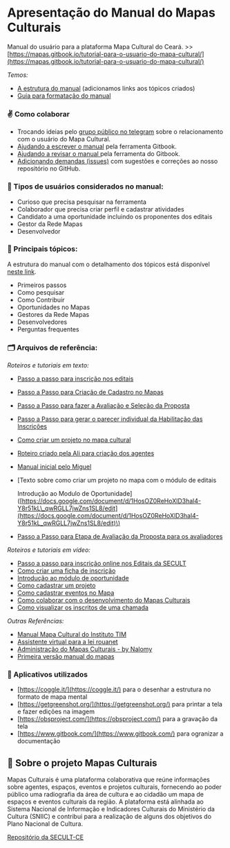 # Apresentação do Manual do Mapas Culturais

Manual do usuário para a plataforma Mapa Cultural do Ceará. &gt;&gt; [https://mapas.gitbook.io/tutorial-para-o-usuario-do-mapa-cultural/](https://mapas.gitbook.io/tutorial-para-o-usuario-do-mapa-cultural/)

_Temos:_

* [A estrutura do manual](https://coggle.it/diagram/XfeOoGj7x0kesEKq/t/estrutura-tutorial-mapa-cultural) \(adicionamos links aos tópicos criados\)
* [Guia para formatação do manual](https://docs.google.com/document/d/1rnX3T8_94Kh-hgMNRdeNL_Jou9GSTwjn8TKmH15cxEo)

### ✌ Como colaborar

* Trocando ideias pelo [grupo público no telegram](https://t.me/MapasCulturaisRelacionamento) sobre o relacionamento com o usuário do Mapa Cultural. 
* [Ajudando a escrever o manual](%20https://app.gitbook.com/invite/mapas?invite=-LyiQ612aq2QJoaWY50W) pela ferramenta Gitbook.
* [Ajudando a revisar o manual ](https://app.gitbook.com/invite/mapas?invite=-LyiQ610WCCnZVdsOOAW)pela ferramenta do Gitbook.
* [Adicionando demandas \(issues\)](https://github.com/secultce/manual-mapasculturais/issues) com sugestões e correções ao nosso repositório no GitHub.

### 👥 Tipos de usuários considerados no manual:

* Curioso que precisa pesquisar na ferramenta
* Colaborador que precisa criar perfil e cadastrar atividades
* Candidato a uma oportunidade incluindo os proponentes dos editais
* Gestor da Rede Mapas
* Desenvolvedor

### 🔖 Principais tópicos:

A estrutura do manual com o detalhamento dos tópicos está disponível [neste link](https://coggle.it/diagram/XfeOoGj7x0kesEKq/t/estrutura-tutorial-mapa-cultural).

* Primeiros passos
* Como pesquisar
* Como Contribuir
* Oportunidades no Mapas
* Gestores da Rede Mapas
* Desenvolvedores
* Perguntas frequentes

### 🗂 Arquivos de referência:

_Roteiros e tutoriais em texto:_

* [ Passo a passo para inscrição nos editais](https://docs.google.com/document/d/1lHig9fcikw_w4j8qTYFrotBSzS9zc0muRZeUSfC631o)
* [Passo a Passo para Criação de Cadastro no Mapas](https://docs.google.com/document/d/1rmqUGF_E6eR_ATK1eaN6RcBqr0iUB4guQylhoIONeB4)
* [Passo a Passo para fazer a Avaliação e Seleção da Proposta](https://docs.google.com/document/d/1Iqgh5RxibYGYlpbypT3_2u096bIbB-82bofSuh5g29I)
* [Passo a Passo para gerar o parecer individual da Habilitação das Inscrições](https://docs.google.com/document/d/1aU2gruR6Hi09aAqTH_yAX8ZBdbWSUbyAMEFSP52wtl0)
* [Como criar um projeto no mapa cultural](https://docs.google.com/document/d/1HosOZ0ReHoXlD3hal4-Y8r51kL_qwRGLL7jwZns1SL8)
* [Roteiro criado pela Ali para criação dos agentes](https://docs.google.com/document/d/1usS4tPiNFUT8_FzErsR5l69_PzhNoqqs6UyuRpzSd4I/edit#%20)
* [Manual inicial pelo Miguel](https://drive.google.com/drive/u/0/folders/0B4Q7Y_cuhmVKdkNtR3dRcjBTSG8)
* \[Texto sobre como criar um projeto no mapa com o módulo de editais

  Introdução ao Modulo de Oportunidade\]\([https://docs.google.com/document/d/1HosOZ0ReHoXlD3hal4-Y8r51kL\_qwRGLL7jwZns1SL8/edit](https://docs.google.com/document/d/1HosOZ0ReHoXlD3hal4-Y8r51kL_qwRGLL7jwZns1SL8/edit)\)

* [Passo a Passo para Etapa de Avaliação da Proposta para os avaliadores](https://docs.google.com/document/d/1Iqgh5RxibYGYlpbypT3_2u096bIbB-82bofSuh5g29I/edit)

_Roteiros e tutoriais em vídeo:_

* [Passo a passo para inscrição online nos Editais da SECULT](https://youtu.be/FLEhlKN5-9I)
* [Como criar uma ficha de inscrição](https://youtu.be/UWRYV9RG0As)
* [Introdução ao módulo de oportunidade](https://youtu.be/IGwUEt8DJM8)
* [Como cadastrar um projeto](https://youtu.be/dA2nhUAD--E)
* [Como cadastrar eventos no Mapa](https://youtu.be/6dRqfGP8mz8)
* [Como colaborar com o desenvolvimento do Mapas Culturais](https://youtu.be/oEFWNI8ckNQ)
* [Como visualizar os inscritos de uma chamada](https://youtu.be/uStoGL9-01s)

_Outras Referências:_

* [Manual Mapa Cultural do Instituto TIM](https://drive.google.com/file/d/0B_rIJHZCUTCHN3hFaFRsTENaYVE/view?usp=sharing)
* [Assistente virtual para a lei rouanet](https://github.com/lappis-unb/rouana)
* [Administração do Mapas Culturais - by Nalomy](https://sites.google.com/view/mapasculturais/p%C3%A1gina-inicial)
* [Primeira versão manual do mapas](https://docs.google.com/document/d/1JpdvtPMwyxmWktUVsn1W7Tyk_ZFV73V2791S7IqjeCQ)

### 📱 Aplicativos utilizados

* [https://coggle.it/](https://coggle.it/) para o desenhar a estrutura no formato de mapa mental
* [https://getgreenshot.org/](https://getgreenshot.org/) para printar a tela e fazer edições na imagem
* [https://obsproject.com/](https://obsproject.com/) para a gravação da tela
* [https://www.gitbook.com/](https://www.gitbook.com/) para ogranizar a documentação

## 📍 Sobre o projeto Mapas Culturais

Mapas Culturais é uma plataforma colaborativa que reúne informações sobre agentes, espaços, eventos e projetos culturais, fornecendo ao poder público uma radiografia da área de cultura e ao cidadão um mapa de espaços e eventos culturais da região. A plataforma está alinhada ao Sistema Nacional de Informação e Indicadores Culturais do Ministério da Cultura \(SNIIC\) e contribui para a realização de alguns dos objetivos do Plano Nacional de Cultura.

[Repositório da SECULT-CE](https://github.com/secultce/mapasculturais)

